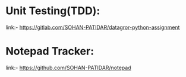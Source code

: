 
# Unit Testing(TDD):
link:- https://gitlab.com/SOHAN-PATIDAR/datagror-python-assignment

# Notepad Tracker:
link:- https://github.com/SOHAN-PATIDAR/notepad
